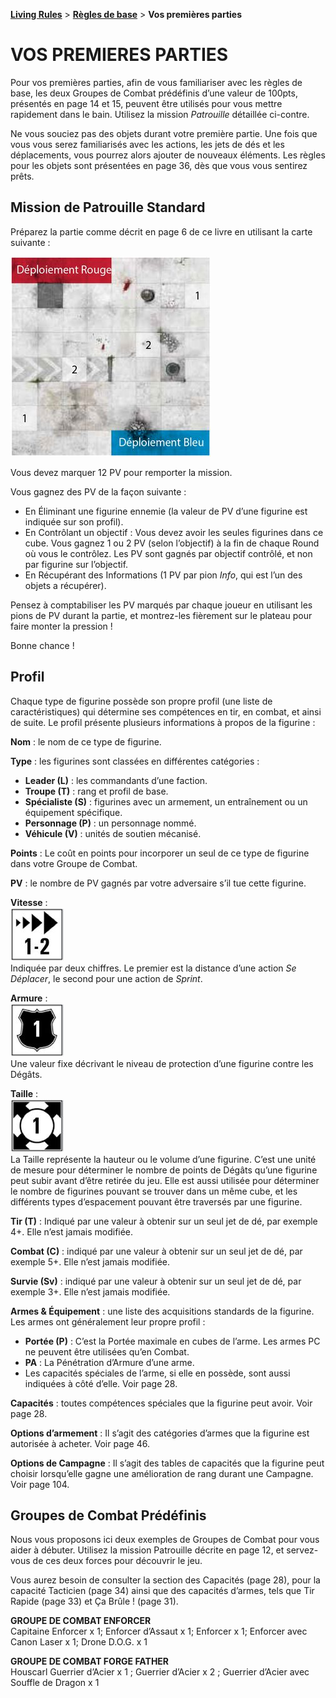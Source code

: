 **[Living Rules](../contents.md)** > **[Règles de base](contents.md)** > **Vos premières parties**

# VOS PREMIERES PARTIES
Pour vos premières parties, afin de vous familiariser avec les règles de base, les deux Groupes de Combat prédéfinis d’une valeur de 100pts, présentés en page 14 et 15, peuvent être utilisés pour vous mettre rapidement dans le bain. Utilisez la mission _Patrouille_ détaillée ci-contre.

Ne vous souciez pas des objets durant votre première partie. Une fois que vous vous serez familiarisés avec les actions, les jets de dés et les déplacements, vous pourrez alors ajouter de nouveaux éléments. Les règles pour les objets sont présentées en page 36, dès que vous vous sentirez prêts.


## Mission de Patrouille Standard
Préparez la partie comme décrit en page 6 de ce livre en utilisant la carte suivante :

![Carte de mise en place](https://github.com/orouet/DeadZone-Rules/blob/master/missions/patrol/map-fr.jpg?raw=true)

Vous devez marquer 12 PV pour remporter la mission.

Vous gagnez des PV de la façon suivante :

* En Éliminant une figurine ennemie (la valeur de PV d’une figurine est indiquée sur son profil).
* En Contrôlant un objectif : Vous devez avoir les seules figurines dans ce cube. Vous gagnez 1 ou 2 PV (selon l’objectif) à la fin de chaque Round où vous le contrôlez. Les PV sont gagnés par objectif contrôlé, et non par figurine sur l’objectif.
* En Récupérant des Informations (1 PV par pion _Info_, qui est l’un des objets a récupérer).

Pensez à comptabiliser les PV marqués par chaque joueur en utilisant les pions de PV durant la partie, et montrez-les fièrement sur le plateau pour faire monter la pression !

Bonne chance !


## Profil
Chaque type de figurine possède son propre profil (une liste de caractéristiques) qui détermine ses compétences en tir, en combat, et ainsi de suite. Le profil présente plusieurs informations à propos de la figurine :

**Nom** : le nom de ce type de figurine.

**Type** : les figurines sont classées en différentes catégories :
+ **Leader (L)** : les commandants d’une faction.
+ **Troupe (T)** : rang et profil de base.
+ **Spécialiste (S)** : figurines avec un armement, un entraînement ou un équipement spécifique.
+ **Personnage (P)** : un personnage nommé.
+ **Véhicule (V)** : unités de soutien mécanisé.

**Points** : Le coût en points pour incorporer un seul de ce type de figurine dans votre Groupe de Combat.

**PV** : le nombre de PV gagnés par votre adversaire s’il tue cette figurine.

**Vitesse** :  
![Vitesse](https://github.com/orouet/DeadZone-Rules/blob/master/rules/living/resources/stats/speed-1-2.jpg?raw=true)  
Indiquée par deux chiffres. Le premier est la distance d’une action _Se Déplacer_, le second pour une action de _Sprint_.

**Armure** :  
![Armure](https://github.com/orouet/DeadZone-Rules/blob/master/rules/living/resources/stats/armour-1.jpg?raw=true)  
Une valeur fixe décrivant le niveau de protection d’une figurine contre les Dégâts.

**Taille** :  
![Armure](https://github.com/orouet/DeadZone-Rules/blob/master/rules/living/resources/stats/size-1.jpg?raw=true)  
La Taille représente la hauteur ou le volume d’une figurine. C’est une unité de mesure pour déterminer le nombre de points de Dégâts qu’une figurine peut subir avant d’être retirée du jeu. Elle est aussi utilisée pour déterminer le nombre de figurines pouvant se trouver dans un même cube, et les différents types d’espacement pouvant être traversés par une figurine.

**Tir (T)** : Indiqué par une valeur à obtenir sur un seul jet de dé, par exemple 4+. Elle n’est jamais modifiée.

**Combat (C)** : indiqué par une valeur à obtenir sur un seul jet de dé, par exemple 5+. Elle n’est jamais modifiée.

**Survie (Sv)** : indiqué par une valeur à obtenir sur un seul jet de dé, par exemple 3+. Elle n’est jamais modifiée.

**Armes & Équipement** : une liste des acquisitions standards de la figurine. Les armes ont généralement leur propre profil :
+ **Portée (P)** : C’est la Portée maximale en cubes de l’arme. Les armes PC ne peuvent être utilisées qu’en Combat.
+ **PA** : La Pénétration d’Armure d’une arme.
+ Les capacités spéciales de l’arme, si elle en possède, sont aussi indiquées à côté d’elle. Voir page 28.

**Capacités** : toutes compétences spéciales que la figurine peut avoir. Voir page 28.

**Options d’armement** : Il s’agit des catégories d’armes que la figurine est autorisée à acheter. Voir page 46.

**Options de Campagne** : Il s’agit des tables de capacités que la figurine peut choisir lorsqu’elle gagne une amélioration de rang durant une Campagne. Voir page 104.


## Groupes de Combat Prédéfinis
Nous vous proposons ici deux exemples de Groupes de Combat pour vous aider à débuter. Utilisez la mission Patrouille décrite en page 12, et servez-vous de ces deux forces pour découvrir le jeu.

Vous aurez besoin de consulter la section des Capacités (page 28), pour la capacité Tacticien (page 34) ainsi que des capacités d’armes, tels que Tir Rapide (page 33) et Ça Brûle ! (page 31).

**GROUPE DE COMBAT ENFORCER**  
Capitaine Enforcer x 1; Enforcer d’Assaut x 1; Enforcer x 1; Enforcer avec Canon Laser x 1; Drone D.O.G. x 1

**GROUPE DE COMBAT FORGE FATHER**  
Houscarl Guerrier d’Acier x 1 ; Guerrier d’Acier x 2 ; Guerrier d’Acier avec Souffle de Dragon x 1

